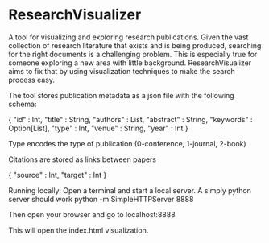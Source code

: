 ResearchVisualizer
==================

A tool for visualizing and exploring research publications. Given the vast collection of research literature that exists and is being produced, searching for the right documents is a challenging problem. This is especially true for someone exploring a new area with little background. ResearchVisualizer aims to fix that by using visualization techniques to make the search process easy.

The tool stores publication metadata as a json file with the following schema:

{
  "id" : Int,
  "title" : String,
  "authors" : List<String>,
  "abstract" : String,
  "keywords" : Option[List<String>],
  "type" : Int,
  "venue" : String,
  "year" : Int
}

Type encodes the type of publication (0-conference, 1-journal, 2-book)

Citations are stored as links between papers

{
  "source" : Int,
  "target" : Int
}

Running locally:
Open a terminal and start a local server. A simply python server should work
python -m SimpleHTTPServer 8888

Then open your browser and go to
localhost:8888

This will open the index.html visualization.
